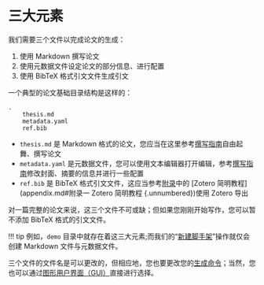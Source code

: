 # 三大元素

我们需要三个文件以完成论文的生成：

1. 使用 Markdown 撰写论文
2. 使用元数据文件设定论文的部分信息、进行配置
3. 使用 BibTeX 格式引文文件生成引文

一个典型的论文基础目录结构是这样的：

```
.
    thesis.md
    metadata.yaml
    ref.bib
```

- `thesis.md` 是 Markdown 格式的论文，您应当在这里参考[撰写指南](writing-guide.md)自由起舞、撰写论文
- `metadata.yaml` 是元数据文件，您可以使用文本编辑器打开编辑，参考[撰写指南](writing-guide.md)修改封面、摘要的信息并进行一些配置
- `ref.bib` 是 BibTeX 格式引文文件，这应当参考[附录](appendix.md)中的 [Zotero 简明教程](appendix.md#附录一 Zotero 简明教程 {.unnumbered})使用 Zotero 导出

对一篇完整的论文来说，这三个文件不可或缺；但如果您刚刚开始写作，您可以暂不添加 BibTeX 格式的引文文件。

!!! tip
    例如，`demo` 目录中就存在着这三大元素;而我们的“[新建脚手架](start-writing-from-the-scaffold.md)”操作就仅会创建 Markdown 文件与元数据文件。

三个文件的文件名是可以更改的，但相应地，您也要更改您的[生成命令](command-line.md)；当然，您也可以通过[图形用户界面（GUI）](gui.md)直接进行选择。
